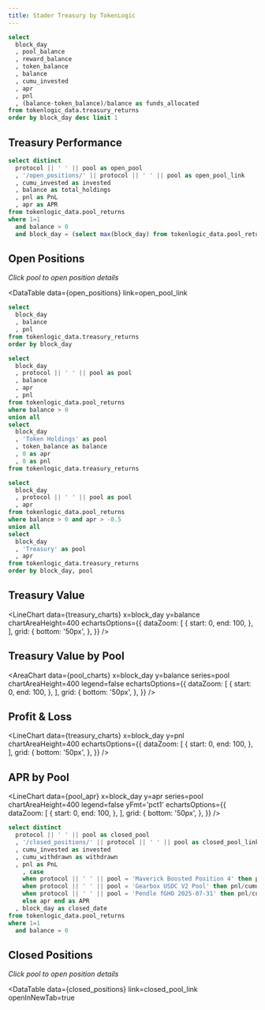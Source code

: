 ```yaml
---
title: Stader Treasury by TokenLogic
---
```


```sql current_day
select
  block_day
  , pool_balance
  , reward_balance
  , token_balance
  , balance
  , cumu_invested
  , apr
  , pnl
  , (balance-token_balance)/balance as funds_allocated
from tokenlogic_data.treasury_returns
order by block_day desc limit 1
```

## Treasury Performance
<Grid cols=3>
  <BigValue
    data={current_day}
    value=cumu_invested
    title="Total Invested"
    fmt='usd0'
  />
  <BigValue
    data={current_day}
    value=balance
    title="Treasury Value"
    fmt='usd0'
  />
  <BigValue
    data={current_day}
    value=funds_allocated
    title="Funds Allocated"
    fmt='pct1'
  />
  <BigValue
    data={current_day}
    value=pnl
    title="Profit & Loss"
    fmt='usd0'
  />
  <BigValue
    data={current_day}
    value=reward_balance
    title="Rewards to be Claimed"
    fmt='usd0'
  />
  <BigValue
    data={current_day}
    value=apr
    title="APR"
    fmt='pct1'
  />
</Grid>


```sql open_positions
select distinct 
  protocol || ' ' || pool as open_pool
  , '/open_positions/' || protocol || ' ' || pool as open_pool_link
  , cumu_invested as invested
  , balance as total_holdings
  , pnl as PnL
  , apr as APR
from tokenlogic_data.pool_returns
where 1=1
  and balance > 0
  and block_day = (select max(block_day) from tokenlogic_data.pool_returns)
```

## Open Positions

_Click pool to open position details_

<DataTable
  data={open_positions}
  link=open_pool_link
  >
  <Column id=open_pool title="Pool"/>
  <Column id=invested title="Invested" fmt='usd0'/>
  <Column id=total_holdings title="Total Holdings" fmt='usd0'/>
  <Column id=PnL title="PnL" fmt='usd0'/>
  <Column id=APR title="APR" fmt='pct1'/>

</DataTable>



```sql treasury_charts
select 
  block_day
  , balance 
  , pnl
from tokenlogic_data.treasury_returns
order by block_day
```

```sql pool_charts
select 
  block_day
  , protocol || ' ' || pool as pool 
  , balance
  , apr 
  , pnl 
from tokenlogic_data.pool_returns
where balance > 0
union all 
select 
  block_day
  , 'Token Holdings' as pool
  , token_balance as balance
  , 0 as apr 
  , 0 as pnl
from tokenlogic_data.treasury_returns
```

```sql pool_apr
select 
  block_day
  , protocol || ' ' || pool as pool 
  , apr 
from tokenlogic_data.pool_returns
where balance > 0 and apr > -0.5
union all 
select 
  block_day
  , 'Treasury' as pool 
  , apr 
from tokenlogic_data.treasury_returns
order by block_day, pool 
```

## Treasury Value

<LineChart
  data={treasury_charts}
  x=block_day
  y=balance
  chartAreaHeight=400
  echartsOptions={{
      dataZoom: [
          {
              start: 0,
              end: 100,
          },
      ],
      grid: {
          bottom: '50px',
      },
  }}
/>

## Treasury Value by Pool

<AreaChart
  data={pool_charts}
  x=block_day
  y=balance
  series=pool
  chartAreaHeight=400
  legend=false
  echartsOptions={{
      dataZoom: [
          {
              start: 0,
              end: 100,
          },
      ],
      grid: {
          bottom: '50px',
      },
  }}
/>

## Profit & Loss

<LineChart
  data={treasury_charts}
  x=block_day
  y=pnl
  chartAreaHeight=400
  echartsOptions={{
      dataZoom: [
          {
              start: 0,
              end: 100,
          },
      ],
      grid: {
          bottom: '50px',
      },
  }}
/>

## APR by Pool

<LineChart
  data={pool_apr}
  x=block_day
  y=apr
  series=pool
  chartAreaHeight=400
  legend=false
  yFmt='pct1'
  echartsOptions={{
      dataZoom: [
          {
              start: 0,
              end: 100,
          },
      ],
      grid: {
          bottom: '50px',
      },
  }}
/>


```sql closed_positions
select distinct 
  protocol || ' ' || pool as closed_pool
  , '/closed_positions/' || protocol || ' ' || pool as closed_pool_link
  , cumu_invested as invested
  , cumu_withdrawn as withdrawn
  , pnl as PnL
    , case 
    when protocol || ' ' || pool = 'Maverick Boosted Position 4' then pnl/cumu_invested/years_invested
    when protocol || ' ' || pool = 'Gearbox USDC V2 Pool' then pnl/cumu_invested/years_invested
    when protocol || ' ' || pool = 'Pendle fGHO 2025-07-31' then pnl/cumu_invested/years_invested
  	else apr end as APR
  , block_day as closed_date
from tokenlogic_data.pool_returns
where 1=1
  and balance = 0
```

## Closed Positions

_Click pool to open position details_

<DataTable
  data={closed_positions}
  link=closed_pool_link
  openInNewTab=true
  >
  <Column id=closed_pool title="Pool"/>
  <Column id=invested title="Invested" fmt='usd0'/>
  <Column id=withdrawn title="Withdrawn" fmt='usd0'/>
  <Column id=PnL title="PnL" fmt='usd0'/>
  <Column id=APR title="APR" fmt='pct1'/>
  <Column id=closed_date title="Closed Date" fmt='yyyy-mm-dd'/>

</DataTable>


<LastRefreshed prefix="Data last updated"/>